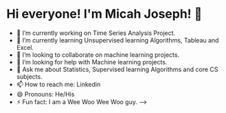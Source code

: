 # Hi everyone! I'm Micah Joseph! 👋




- 🔭 I’m currently working on Time Series Analysis Project.
- 🌱 I’m currently learning Unsupervised learning Algorithms, Tableau and Excel.
- 👯 I’m looking to collaborate on machine learning projects.
- 🤔 I’m looking for help with Machine learning projects.
- 💬 Ask me about Statistics, Supervised learning Algorithms and core  CS subjects.
- 📫 How to reach me: Linkedin
- 😄 Pronouns: He/His
- ⚡ Fun fact: I am a Wee Woo Wee Woo guy.
-->

